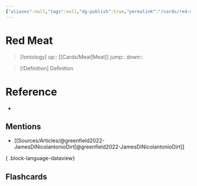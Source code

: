 ```yaml
---
{"aliases":null,"tags":null,"dg-publish":true,"permalink":"/cards/red-meat/","dgPassFrontmatter":true}
---
```


# Red Meat

> [!ontology]
> up:: [[Cards/Meat\|Meat]]
> jump:: 
> down:: 

> [!Definition] Definition

# Reference

- 

## Mentions

- [[Sources/Articles/@greenfield2022-JamesDiNicolantonioDirt\|@greenfield2022-JamesDiNicolantonioDirt]]

{ .block-language-dataview}

## Flashcards